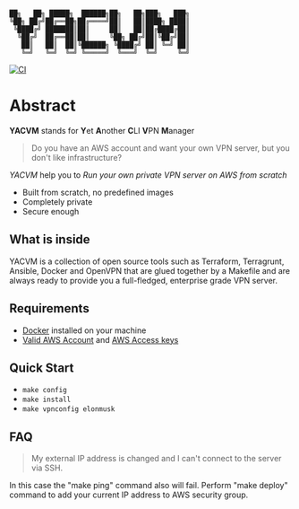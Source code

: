 ```

██╗   ██╗ █████╗  ██████╗██╗   ██╗███╗   ███╗
╚██╗ ██╔╝██╔══██╗██╔════╝██║   ██║████╗ ████║
 ╚████╔╝ ███████║██║     ██║   ██║██╔████╔██║
  ╚██╔╝  ██╔══██║██║     ╚██╗ ██╔╝██║╚██╔╝██║
   ██║   ██║  ██║╚██████╗ ╚████╔╝ ██║ ╚═╝ ██║
   ╚═╝   ╚═╝  ╚═╝ ╚═════╝  ╚═══╝  ╚═╝     ╚═╝

```

[![CI](https://github.com/repconn/yacvm/actions/workflows/ci.yml/badge.svg)](https://github.com/repconn/yacvm/actions/workflows/ci.yml)


# Abstract

**YACVM** stands for **Y**et **A**nother **C**LI **V**PN **M**anager

> Do you have an AWS account and want your own VPN server,
> but you don't like infrastructure?

*YACVM* help you to *Run your own private VPN server on AWS from scratch*

* Built from scratch, no predefined images
* Completely private
* Secure enough

## What is inside

YACVM is a collection of open source tools such as Terraform, Terragrunt,
Ansible, Docker and OpenVPN that are glued together by a Makefile and are always
ready to provide you a full-fledged, enterprise grade VPN server.

## Requirements
* [Docker](https://docs.docker.com/get-docker/) installed on your machine
* [Valid AWS Account](https://aws.amazon.com/console/) and [AWS Access keys](https://docs.aws.amazon.com/powershell/latest/userguide/pstools-appendix-sign-up.html)

## Quick Start

* `make config`
* `make install`
* `make vpnconfig elonmusk`

## FAQ

> My external IP address is changed and I can't connect to the server via SSH.

In this case the "make ping" command also will fail. Perform "make deploy"
command to add your current IP address to AWS security group.
